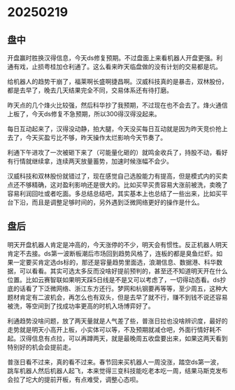 # 20250219

## 盘中

开盘赢时胜换汉得信息，今天ds修复预期。不过盘面上来看机器人开盘更强。利通有戏，止损粤桂加仓利通了。这么看来昨天临盘做的没有计划的交易都是坑。

给机器人的趋势干崩了，福莱啊长盛啊捷昌啊。汉威科技真的是暴击，双林股份，都是去早了，晚去几天结果完全不同，交易体系还有待打磨。

昨天点的几个烽火比较强，然后科华抄了我预期，不过现在也不会去了。烽火通信上板了，今天ds修复不急预期，所以300得汉得没起来。

每日互动起来了，汉得没动静，拍大腿，今天没买每日互动就是因为昨天竞价抢上去了，今天买盈亏比不够，昨天操作太烂影响今天节奏了。

利通下午进攻了一次被砸下来了（可能量化砸的）就鸣金收兵了，持股不动，看好有行情就继续拿，连续两天放量蓄势，加速时候涨幅不会少。

汉威科技和双林股份就错过了，现在感觉自己选股能力有提高，但是模式内的买卖点还不够精确，这对盈利影响还是很大的。比如买早买贵容易大涨前被洗，卖晚了容易利润回吐或者吃面。多总结总结吧，其实基本上也总结了一些出来，比如买平台下沿，而且是调整足够时间的，另外遇到泛微网络更好的操作是什么。

## 盘后

明天开盘机器人肯定是冲高的，今天涨停的不少，明天会有惯性。反正机器人明天肯定不去接。ds第一波断板潮后市场回到趋势风格了，连板的都是臭鱼烂虾。如果一定要买肯定选ds标的，那还是容量趋势里面选，浪潮信息、数据港、科华数据，可以看看。其实可选太多反而没啥好提前预判的，甚至还不知道明天开在什么位置。比如云赛智联如果明天踩5日线是不是又可以考虑了，一切得动态看。ds抄底的话看了下泛微网络、浙江东方还行。梦网和杭钢要再等等，至少周五，这种大题材肯定有二波机会，再怎么也有双头，但是去早了就不行，赚不到钱不说还容易被洗，等空间到了找成功率更高的时机入场博弈好了。

利通趋势没啥问题，放了两天量就是人气差了些，普涨日拉也没啥辨识度，最好的走势就是明天小高开上板，小实体可以等，不及预期就减仓吧，外面行情好耗不起。汉得信息有点拉，可以再蹲两天，就是最晚周五收盘要出来，如果这两天看到特别好的机会会提前走。

普涨日看不过来，真的看不过来。春节回来买机器人一周没涨，踏空ds第一波，跳车机器人然后机器人起飞，本来觉得三变科技能吃老本吃一周，结果马斯克发布会拉了坨大的提前开板，有点难受，调整心态呗。
